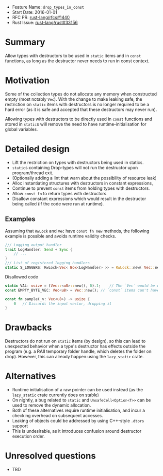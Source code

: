 - Feature Name: `drop_types_in_const`
- Start Date: 2016-01-01
- RFC PR: [rust-lang/rfcs#1440](https://github.com/rust-lang/rfcs/pull/1440)
- Rust Issue: [rust-lang/rust#33156](https://github.com/rust-lang/rust/issues/33156)

# Summary
[summary]: #summary

Allow types with destructors to be used in `static` items and in `const` functions, as long as the destructor never needs to run in const context.

# Motivation
[motivation]: #motivation

Some of the collection types do not allocate any memory when constructed empty (most notably `Vec`). With the change to make leaking safe, the restriction on `static` items with destructors
is no longer required to be a hard error (as it is safe and accepted that these destructors may never run).

Allowing types with destructors to be directly used in `const` functions and stored in `static`s will remove the need to have
runtime-initialisation for global variables.

# Detailed design
[design]: #detailed-design

- Lift the restriction on types with destructors being used in statics.
 - `static`s containing Drop-types will not run the destructor upon program/thread exit.
 - (Optionally adding a lint that warn about the possibility of resource leak)
- Alloc instantiating structures with destructors in constant expressions,
- Continue to prevent `const` items from holding types with destructors.
- Allow `const fn` to return types with destructors.
- Disallow constant expressions which would result in the destructor being called (if the code were run at runtime).

## Examples
Assuming that `RwLock` and `Vec` have `const fn new` methods, the following example is possible and avoids runtime validity checks.

```rust
/// Logging output handler
trait LogHandler: Send + Sync {
    // ...
}
/// List of registered logging handlers
static S_LOGGERS: RwLock<Vec< Box<LogHandler> >> = RwLock::new( Vec::new() );
```

Disallowed code
```rust
static VAL: usize = (Vec::<u8>::new(), 0).1;	// The `Vec` would be dropped
const EMPTY_BYTE_VEC: Vec<u8> = Vec::new();	// `const` items can't have destructors

const fn sample(_v: Vec<u8>) -> usize {
	0	// Discards the input vector, dropping it
}
```

# Drawbacks
[drawbacks]: #drawbacks

Destructors do not run on `static` items (by design), so this can lead to unexpected behavior when a type's destructor has effects outside the program (e.g. a RAII temporary folder handle, which deletes the folder on drop). However, this can already happen using the `lazy_static` crate.

# Alternatives
[alternatives]: #alternatives

- Runtime initialisation of a raw pointer can be used instead (as the `lazy_static` crate currently does on stable)
- On nightly, a bug related to `static` and `UnsafeCell<Option<T>>` can be used to remove the dynamic allocation.
 - Both of these alternatives require runtime initialisation, and incur a checking overhead on subsequent accesses.
- Leaking of objects could be addressed by using C++-style `.dtors` support
 - This is undesirable, as it introduces confusion around destructor execution order.

# Unresolved questions
[unresolved]: #unresolved-questions

- TBD
